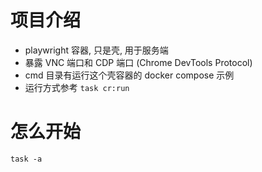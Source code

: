 # 项目介绍
- playwright 容器, 只是壳, 用于服务端
- 暴露 VNC 端口和 CDP 端口 (Chrome DevTools Protocol)
- cmd 目录有运行这个壳容器的 docker compose 示例
- 运行方式参考 ```task cr:run```

# 怎么开始
```shell
task -a
```
